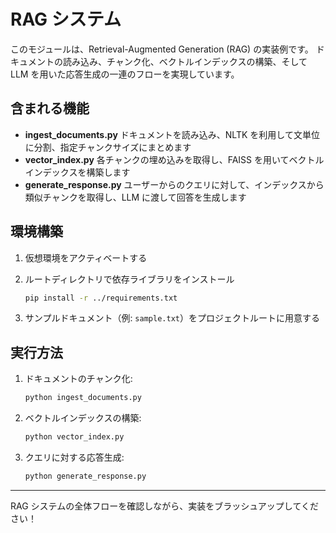 # RAG システム

このモジュールは、Retrieval-Augmented Generation (RAG) の実装例です。
ドキュメントの読み込み、チャンク化、ベクトルインデックスの構築、そして LLM を用いた応答生成の一連のフローを実現しています。

## 含まれる機能

- **ingest_documents.py**
  ドキュメントを読み込み、NLTK を利用して文単位に分割、指定チャンクサイズにまとめます
- **vector_index.py**
  各チャンクの埋め込みを取得し、FAISS を用いてベクトルインデックスを構築します
- **generate_response.py**
  ユーザーからのクエリに対して、インデックスから類似チャンクを取得し、LLM に渡して回答を生成します

## 環境構築

1. 仮想環境をアクティベートする
2. ルートディレクトリで依存ライブラリをインストール

   ```bash
   pip install -r ../requirements.txt
   ```

3. サンプルドキュメント（例: `sample.txt`）をプロジェクトルートに用意する

## 実行方法

1. ドキュメントのチャンク化:
   ```bash
   python ingest_documents.py
   ```
2. ベクトルインデックスの構築:
   ```bash
   python vector_index.py
   ```
3. クエリに対する応答生成:
   ```bash
   python generate_response.py
   ```

---

RAG システムの全体フローを確認しながら、実装をブラッシュアップしてください！
